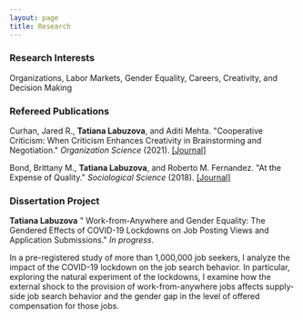 ```yaml
---
layout: page
title: Research
---
```



### Research Interests
Organizations, Labor Markets, Gender Equality, Careers, Creativity, and Decision Making

### Refereed Publications

Curhan, Jared R., __Tatiana Labuzova__, and Aditi Mehta. "Cooperative Criticism: When Criticism Enhances Creativity in Brainstorming and Negotiation." _Organization Science_ (2021). [[Journal]](https://doi.org/10.1287/orsc.2020.1420)

Bond, Brittany M., __Tatiana Labuzova__, and Roberto M. Fernandez. "At the Expense of Quality." _Sociological Science_ (2018). [[Journal]](https://doi.org/10.15195/v5.a17)

### Dissertation Project

__Tatiana Labuzova__ " Work-from-Anywhere and Gender Equality: The Gendered Effects of COVID-19 Lockdowns on Job Posting Views and Application Submissions." _In progress_. 

<p>In a pre-registered study of more than 1,000,000 job seekers, I analyze the impact of the COVID-19 lockdown on the job search behavior. In particular, exploring the natural experiment of the lockdowns, I examine how the external shock to the provision of work-from-anywhere jobs affects supply-side job search behavior and the gender gap in the level of offered compensation for those jobs.</p>
